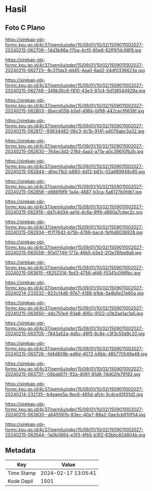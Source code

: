 # Hasil

## Foto C Plano

https://sirekap-obj-formc.kpu.go.id/4c37/pemilu/pdpr/15/09/01/10/02/1509011002027-20240215-062709--14d3b86a-f7ba-4cf0-80e8-62ff97dc98f9.jpg

https://sirekap-obj-formc.kpu.go.id/4c37/pemilu/pdpr/15/09/01/10/02/1509011002027-20240215-062723--8c311da3-dd45-4aa0-8ad2-24df0336623e.jpg

https://sirekap-obj-formc.kpu.go.id/4c37/pemilu/pdpr/15/09/01/10/02/1509011002027-20240215-062748--349b36c6-f810-43e3-97c4-5d138544929a.jpg

https://sirekap-obj-formc.kpu.go.id/4c37/pemilu/pdpr/15/09/01/10/02/1509011002027-20240215-062803--8becd058-b0ef-496b-bf88-442cecf6638f.jpg

https://sirekap-obj-formc.kpu.go.id/4c37/pemilu/pdpr/15/09/01/10/02/1509011002027-20240215-062817--93634482-06c3-4c1b-9141-a4076abc3a32.jpg

https://sirekap-obj-formc.kpu.go.id/4c37/pemilu/pdpr/15/09/01/10/02/1509011002027-20240215-062830--764ec3d2-218d-4aa3-a71a-a0c39610fb2b.jpg

https://sirekap-obj-formc.kpu.go.id/4c37/pemilu/pdpr/15/09/01/10/02/1509011002027-20240215-062844--d0ec11b2-b880-4d12-b61c-02a689949c85.jpg

https://sirekap-obj-formc.kpu.go.id/4c37/pemilu/pdpr/15/09/01/10/02/1509011002027-20240215-062858--d988f9f9-1a4e-4887-b3ca-5a6127b0fdb1.jpg

https://sirekap-obj-formc.kpu.go.id/4c37/pemilu/pdpr/15/09/01/10/02/1509011002027-20240215-062919--dd7c4d34-ae1d-4c6a-9ff8-d660a7cdec2c.jpg

https://sirekap-obj-formc.kpu.go.id/4c37/pemilu/pdpr/15/09/01/10/02/1509011002027-20240215-062934--ff7f7642-b75b-4769-bacd-1bf6d6036928.jpg

https://sirekap-obj-formc.kpu.go.id/4c37/pemilu/pdpr/15/09/01/10/02/1509011002027-20240215-063559--97a17749-177a-46b5-b5e2-2f3e76fea9a9.jpg

https://sirekap-obj-formc.kpu.go.id/4c37/pemilu/pdpr/15/09/01/10/02/1509011002027-20240215-063615--f8252314-1bd3-4756-af46-f0341c096fbc.jpg

https://sirekap-obj-formc.kpu.go.id/4c37/pemilu/pdpr/15/09/01/10/02/1509011002027-20240214-233532--822c14d6-97e7-4188-b1bb-3a4b6e21e60a.jpg

https://sirekap-obj-formc.kpu.go.id/4c37/pemilu/pdpr/15/09/01/10/02/1509011002027-20240215-063650--d4c751e4-93a8-495c-9122-c0b2ae1ac1a5.jpg

https://sirekap-obj-formc.kpu.go.id/4c37/pemilu/pdpr/15/09/01/10/02/1509011002027-20240215-063705--7843a52a-4d5c-49f5-8c8e-c3f3c55d9c20.jpg

https://sirekap-obj-formc.kpu.go.id/4c37/pemilu/pdpr/15/09/01/10/02/1509011002027-20240215-063726--fd4d809b-ed9d-4072-b6bb-485770549a48.jpg

https://sirekap-obj-formc.kpu.go.id/4c37/pemilu/pdpr/15/09/01/10/02/1509011002027-20240215-063737--06bdd011-1f2a-4061-81d6-74d02fe79192.jpg

https://sirekap-obj-formc.kpu.go.id/4c37/pemilu/pdpr/15/09/01/10/02/1509011002027-20240214-232135--b4eaee5a-9ec6-465d-afcb-3cdce45f01d2.jpg

https://sirekap-obj-formc.kpu.go.id/4c37/pemilu/pdpr/15/09/01/10/02/1509011002027-20240215-063830--a645597b-83ec-40a7-88a2-0ae3cb910f54.jpg

https://sirekap-obj-formc.kpu.go.id/4c37/pemilu/pdpr/15/09/01/10/02/1509011002027-20240215-063544--1a0b0864-e3f3-4fb5-b3f2-63bbc82d804b.jpg


## Metadata

| Key        | Value               |
| ---------- | ------------------- |
| Time Stamp | 2024-02-17 13:05:41 |
| Kode Dapil | 1501                |



